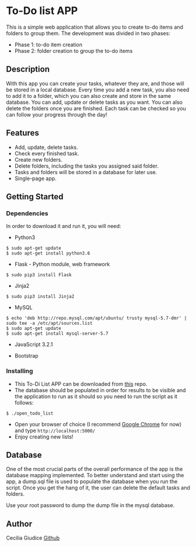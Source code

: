 # To-Do list APP

This is a simple web application that allows you to create to-do items and folders to
group them. The development was divided in two phases:
- Phase 1: to-do item creation
- Phase 2: folder creation to group the to-do items

## Description

With this app you can create your tasks, whatever they are, and those will be stored in a local database. Every time you add a new task, you also need to add it to a folder, which you can also create and store in the same database. You can add, update or delete tasks as you want. You can also delete the folders once you are finished. Each task can be checked so you can follow your progress through the day!

## Features
* Add, update, delete tasks.
* Check every finished task.
* Create new folders.
* Delete folders, including the tasks you assigned said folder.
* Tasks and folders will be stored in a database for later use.
* Single-page app.

## Getting Started

### Dependencies

In order to download it and run it, you will need:
* Python3
```
$ sudo apt-get update
$ sudo apt-get install python3.6
```

* Flask - Python module, web framework
```
$ sudo pip3 install Flask
```

* Jinja2
```
$ sudo pip3 install Jinja2
```

* MySQL
```
$ echo 'deb http://repo.mysql.com/apt/ubuntu/ trusty mysql-5.7-dmr' | sudo tee -a /etc/apt/sources.list
$ sudo apt-get update
$ sudo apt-get install mysql-server-5.7
```
* JavaScript 3.2.1

* Bootstrap

### Installing

* This To-Di List APP can be downloaded from [this](https://github.com/ChechG/ensolvers-to-do-list.git) repo.
* The database should be populated in order for results to be visible and the application to run as it should so you need to run the script as it follows:
```
$ ./open_todo_list
```
* Open your browser of choice (I recommend [Google Chrome](https://www.google.com/intl/es-419/chrome/) for now) and type `http://localhost:5000/`
* Enjoy creating new lists!

## Database

One of the most crucial parts of the overall performance of the app is the database mapping implemented. To better understand and start using the app, a dump.sql file is used to populate the database when you run the script. Once you get the hang of it, the user can delete the default tasks and folders.

Use your root password to dump the dump file in the mysql database.

## Author

Cecilia Giudice 
[Github](https://github.com/ChechG)
